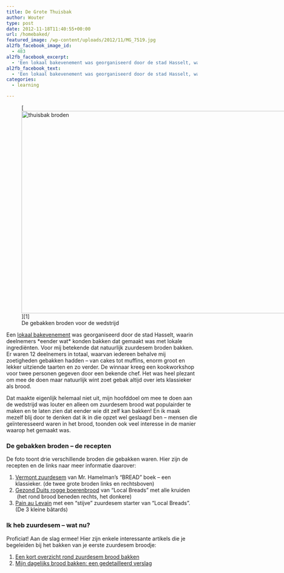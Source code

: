 ```yaml
---
title: De Grote Thuisbak
author: Wouter
type: post
date: 2012-11-18T11:40:55+00:00
url: /homebaked/
featured_image: /wp-content/uploads/2012/11/MG_7519.jpg
al2fb_facebook_image_id:
  - 483
al2fb_facebook_excerpt:
  - 'Een lokaal bakevenement was georganiseerd door de stad Hasselt, waarin deelnemers *eender wat* konden bakken dat gemaakt was met lokale ingrediënten. Voor mij betekende dat natuurlijk zuurdesem broden bakken. Er waren 12 deelnemers in totaal, waarvan iedereen behalve mij zoetigheden gebakken hadden - van cakes tot muffins, enorm groot en lekker uitziende taarten en zo verder. De winnaar kreeg een kookworkshop voor twee personen gegeven door een bekende chef. Het was heel plezant om mee de doen maar natuurlijk wint zoet gebak altijd over iets klassieker als brood.'
al2fb_facebook_text:
  - 'Een lokaal bakevenement was georganiseerd door de stad Hasselt, waarin deelnemers *eender wat* konden bakken dat gemaakt was met lokale ingrediënten. Voor mij betekende dat natuurlijk zuurdesem broden bakken. Er waren 12 deelnemers in totaal, waarvan iedereen behalve mij zoetigheden gebakken hadden - van cakes tot muffins, enorm groot en lekker uitziende taarten en zo verder. De winnaar kreeg een kookworkshop voor twee personen gegeven door een bekende chef. Het was heel plezant om mee de doen maar natuurlijk wint zoet gebak altijd over iets klassieker als brood.'
categories:
  - learning

---
```

<figure id="attachment_483" style="width: 800px" class="wp-caption aligncenter">[<img class=" wp-image-483" title="_MG_7519" src="http://www.redzuurdesem.be/wp-content/uploads/2012/11/MG_7519.jpg" alt="thuisbak broden" width="800" height="534" srcset="http://www.redzuurdesem.be/wp-content/uploads/2012/11/MG_7519.jpg 800w, http://www.redzuurdesem.be/wp-content/uploads/2012/11/MG_7519-300x200.jpg 300w, http://www.redzuurdesem.be/wp-content/uploads/2012/11/MG_7519-700x467.jpg 700w" sizes="(max-width: 800px) 100vw, 800px" />][1]<figcaption class="wp-caption-text">De gebakken broden voor de wedstrijd</figcaption></figure> 

<p style="text-align: left;">
  Een <a href="http://www.uitinhasselt.be/nl/events/45282/de-grote-thuisbak-week-van-de-smaak.html">lokaal bakevenement</a> was georganiseerd door de stad Hasselt, waarin deelnemers *eender wat* konden bakken dat gemaakt was met lokale ingrediënten. Voor mij betekende dat natuurlijk zuurdesem broden bakken. Er waren 12 deelnemers in totaal, waarvan iedereen behalve mij zoetigheden gebakken hadden &#8211; van cakes tot muffins, enorm groot en lekker uitziende taarten en zo verder. De winnaar kreeg een kookworkshop voor twee personen gegeven door een bekende chef. Het was heel plezant om mee de doen maar natuurlijk wint zoet gebak altijd over iets klassieker als brood.
</p>

<p style="text-align: left;">
  Dat maakte eigenlijk helemaal niet uit, mijn hoofddoel om mee te doen aan de wedstrijd was louter en alleen om zuurdesem brood wat populairder te maken en te laten zien dat eender wie dit zelf kan bakken! En ik maak mezelf blij door te denken dat ik in die opzet wel geslaagd ben &#8211; mensen die geïnteresseerd waren in het brood, toonden ook veel interesse in de manier waarop het gemaakt was.
</p>

<h3 style="text-align: left;">
  De gebakken broden &#8211; de recepten
</h3>

De foto toont drie verschillende broden die gebakken waren. Hier zijn de recepten en de links naar meer informatie daarover:

  1. [Vermont zuurdesem][2] van Mr. Hamelman&#8217;s &#8220;BREAD&#8221; boek &#8211; een klassieker. (de twee grote broden links en rechtsboven)
  2. [Gezond Duits rogge boerenbrood][3] van &#8220;Local Breads&#8221; met alle kruiden  (het rond brood beneden rechts, het donkere)
  3. [Pain au Levain][4] met een &#8220;stijve&#8221; zuurdesem starter van &#8220;Local Breads&#8221;. (De 3 kleine bâtards)

### Ik heb zuurdesem &#8211; wat nu?

Proficiat! Aan de slag ermee! Hier zijn enkele interessante artikels die je begeleiden bij het bakken van je eerste zuurdesem broodje:

  1. [Een kort overzicht rond zuurdesem brood bakken][5]
  2. [Mijn dagelijks brood bakken: een gedetailleerd verslag][6]

 [1]: http://www.redzuurdesem.be/wp-content/uploads/2012/11/MG_7519.jpg
 [2]: http://www.redzuurdesem.be/nl/vermont-style-sourdough/ "Vermont Style Sourdough"
 [3]: http://www.redzuurdesem.be/nl/80-wholerye-with-soaker/ "80% wholerye with soaker"
 [4]: http://www.redzuurdesem.be/nl/pain-au-levain/ "The French classic: pain au levain"
 [5]: http://www.redzuurdesem.be/nl/a-quick-primer-on-sourdough-baking/ "A quick primer on sourdough baking"
 [6]: http://www.redzuurdesem.be/nl/baking-your-daily-bread/ "Baking your daily bread"